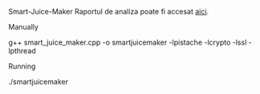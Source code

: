 Smart-Juice-Maker
Raportul de analiza poate fi accesat [aici](https://drive.google.com/file/d/1E63-G4GlCUnH10iFmfEvAfgfBoLkKwqw/view?usp=sharing).

Manually

g++ smart_juice_maker.cpp -o smartjuicemaker -lpistache -lcrypto -lssl -lpthread

Running

./smartjuicemaker
